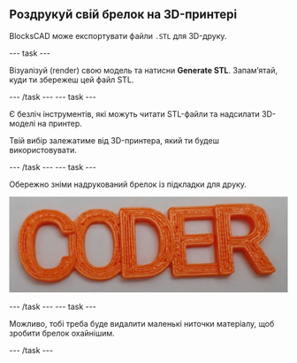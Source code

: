 ## Роздрукуй свій брелок на 3D-принтері

BlocksCAD може експортувати файли `.STL` для 3D-друку.

--- task ---

Візуалізуй (render) свою модель та натисни **Generate STL**. Запам’ятай, куди ти збережеш цей файл STL.

--- /task --- --- task ---

Є безліч інструментів, які можуть читати STL-файли та надсилати 3D-моделі на принтер.

Твій вибір залежатиме від 3D-принтера, який ти будеш використовувати.

--- /task --- --- task ---

Обережно зніми надрукований брелок із підкладки для друку.

![знімок екрана](images/coder-printed.png)

--- /task --- --- task ---

Можливо, тобі треба буде видалити маленькі ниточки матеріалу, щоб зробити брелок охайнішим.

--- /task ---


